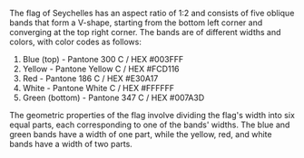The flag of Seychelles has an aspect ratio of 1:2 and consists of five oblique bands that form a V-shape, starting from the bottom left corner and converging at the top right corner. The bands are of different widths and colors, with color codes as follows:

1. Blue (top) - Pantone 300 C / HEX #003FFF
2. Yellow - Pantone Yellow C / HEX #FCD116
3. Red - Pantone 186 C / HEX #E30A17
4. White - Pantone White C / HEX #FFFFFF
5. Green (bottom) - Pantone 347 C / HEX #007A3D

The geometric properties of the flag involve dividing the flag's width into six equal parts, each corresponding to one of the bands' widths. The blue and green bands have a width of one part, while the yellow, red, and white bands have a width of two parts.